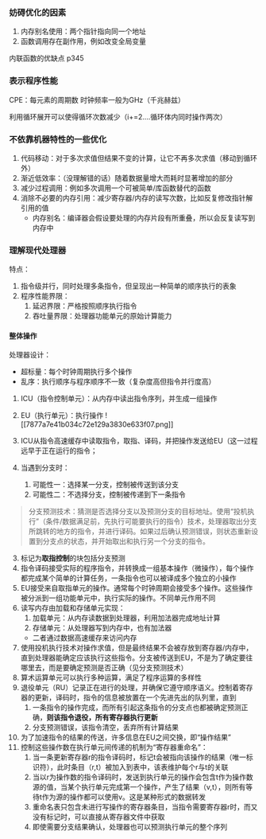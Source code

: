  ### 妨碍优化的因素
1. 内存别名使用：两个指针指向同一个地址
2. 函数调用存在副作用，例如改变全局变量

内联函数的优缺点 p345

### 表示程序性能
CPE：每元素的周期数
时钟频率一般为GHz（千兆赫兹）

利用循环展开可以使得循环次数减少（i+=2....循环体内同时操作两次）


### 不依靠机器特性的一些优化
1. 代码移动：对于多次求值但结果不变的计算，让它不再多次求值（移动到循环外）
2. 渐近低效率：（没理解错的话）随着数据量增大而耗时显著增加的部分
3. 减少过程调用：例如多次调用一个可被简单/库函数替代的函数
4. 消除不必要的内存引用：减少寄存器/内存的读写次数，比如反复修改指针解引用的值
	- 内存别名：编译器会假设要处理的内存片段有所重叠，所以会反复读写到内存中


### 理解现代处理器
特点：
1. 指令级并行，同时处理多条指令，但呈现出一种简单的顺序执行的表象
2. 程序性能界限：
	1. 延迟界限：严格按照顺序执行指令
	2. 吞吐量界限：处理器功能单元的原始计算能力

#### 整体操作
处理器设计：
- 超标量：每个时钟周期执行多个操作
- 乱序：执行顺序与程序顺序不一致（复杂度高但指令并行度高）
1. ICU（指令控制单元）：从内存中读出指令序列，并生成一组操作
2. EU（执行单元）：执行操作
![[7877a7e41b034c72e129a3830e633f07.png]]

1. ICU从指令高速缓存中读取指令，取指、译码，并把操作发送给EU（这一过程远早于正在运行的指令；
2. 当遇到分支时：
	1. 可能性一：选择某一分支，控制被传送到该分支
	2. 可能性二：不选择分支，控制被传递到下一条指令
> 分支预测技术：猜测是否选择分支以及预测分支的目标地址。使用“投机执行”（条件/数据满足前，先执行可能要执行的指令）技术，处理器取出分支所跳转的地方的指令，并进行译码。如果过后确认预测错误，则状态重新设置到分支点的状态，并开始取出和执行另一个分支的指令。
3. 标记为**取指控制**的块包括分支预测
4. 指令译码接受实际的程序指令，并转换成一组基本操作（微操作），每个操作都完成某个简单的计算任务，一条指令也可以被译成多个独立的小操作
5. EU接受来自取指单元的操作。通常每个时钟周期会接受多个操作。这些操作被分派到一组功能单元中，执行实际的操作。不同单元作用不同
6. 读写内存由加载和存储单元实现：
	1. 加载单元：从内存读数据到处理器，利用加法器完成地址计算
	2. 存储单元：从处理器写到内存中，也有加法器
	- 二者通过数据高速缓存来访问内存
7. 使用投机执行技术对操作求值，但是最终结果不会被存放到寄存器/内存中，直到处理器能确定应该执行这些指令。分支被传送到EU，不是为了确定要往哪里去，而是要确定预测是否正确（见分支预测技术）
8. 算术运算单元可以执行多种运算，满足了程序运算的多样性
9. 退役单元（RU）记录正在进行的处理，并确保它遵守顺序语义。控制着寄存器的更新，译码时，指令的信息被放置在一个先进先出的队列里，直到
	1. 一条指令的操作完成，而所有引起这条指令的分支点也都被确定预测正确，**则该指令退役，所有寄存器执行更新**
	2. 分支预测错误，该指令清空，丢弃所有计算结果
10. 为了加速指令的结果的传送，许多信息在EU之间交换，即“操作结果”
11. 控制这些操作数在执行单元间传递的机制为“寄存器重命名”：
	1. 当一条更新寄存器r的指令译码时，标记t会被指向该操作的结果（唯一标识符），此时条目（r,t）被加入到表中，该表维护每个r与t的关联
	2. 当以r为操作数的指令译码时，发送到执行单元的操作会包含t作为操作数源的值，当某个执行单元完成第一个操作，产生了结果（v,t），则所有等待t作为源的操作都可以使用v。这是某种形式的数据转发
	3. 重命名表只包含未进行写操作的寄存器条目，当指令需要寄存器r时，而又没有标记时，可以直接从寄存器文件中获取
	4. 即使需要分支结果确认，处理器也可以预测执行单元的整个序列